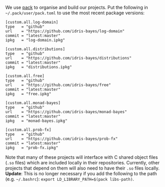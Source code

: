 We use [pack](https://github.com/stefan-hoeck/idris2-pack) to organise and build our projects. Put the following in `~/.pack/user/pack.toml` to use the most recent package versions:

```
[custom.all.log-domain]
type   = "github"
url    = "https://github.com/idris-bayes/log-domain"
commit = "latest:master"
ipkg   = "log-domain.ipkg"

[custom.all.distributions]
type   = "github"
url    = "https://github.com/idris-bayes/distributions"
commit = "latest:master"
ipkg   = "distributions.ipkg"

[custom.all.free]
type   = "github"
url    = "https://github.com/idris-bayes/free"
commit = "latest:master"
ipkg   = "free.ipkg"

[custom.all.monad-bayes]
type   = "github"
url    = "https://github.com/idris-bayes/monad-bayes"
commit = "latest:master"
ipkg   = "monad-bayes.ipkg"

[custom.all.prob-fx]
type   = "github"
url    = "https://github.com/idris-bayes/prob-fx"
commit = "latest:master"
ipkg   = "prob-fx.ipkg"
```

Note that many of these projects will interface with C shared object files (`.so` files) which are included locally in their repositories. Currently, other projects that depend on them will also need to have their `.so` files locally. **Update**: This is no longer necessary if you add the following to the path (e.g. `~/.bashrc`): `export LD_LIBRARY_PATH=$(pack libs-path)`.
